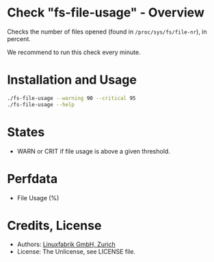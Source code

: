 # Check "fs-file-usage" - Overview

Checks the number of files opened (found in `/proc/sys/fs/file-nr`), in percent.

We recommend to run this check every minute.


# Installation and Usage

```bash
./fs-file-usage --warning 90 --critical 95
./fs-file-usage --help
```


# States

* WARN or CRIT if file usage is above a given threshold.


# Perfdata

* File Usage (%)


# Credits, License

* Authors: [Linuxfabrik GmbH, Zurich](https://www.linuxfabrik.ch)
* License: The Unlicense, see LICENSE file.